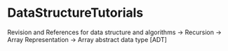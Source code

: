 # DataStructureTutorials
Revision and References for data structure and algorithms
-> Recursion
-> Array Representation
-> Array abstract data type [ADT]
